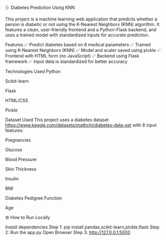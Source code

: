 🩺 Diabetes Prediction Using KNN

This project is a machine learning web application that predicts whether a person is diabetic or not using the K-Nearest Neighbors (KNN) algorithm. It features a clean, user-friendly frontend and a Python-Flask backend, and uses a trained model with standardized inputs for accurate prediction.

Features
✅ Predict diabetes based on 8 medical parameters
✅ Trained using K-Nearest Neighbors (KNN)
✅ Model and scaler saved using pickle
✅ Frontend with HTML form (no JavaScript)
✅ Backend using Flask framework
✅ Input data is standardized for better accuracy

Technologies Used
Python

Scikit-learn

Flask

HTML/CSS

Pickle

Dataset Used
This project uses a diabetes dataset https://www.kaggle.com/datasets/mathchi/diabetes-data-set with 8 input features:

Pregnancies

Glucose

Blood Pressure

Skin Thickness

Insulin

BMI

Diabetes Pedigree Function

Age


⚙️ How to Run Locally

Install dependencies
Step 1: pip install pandas,scikit-learn,pickle,flask
Step 2: Run the app.py
Open Browser
Step 3: http://127.0.0.1:5000

